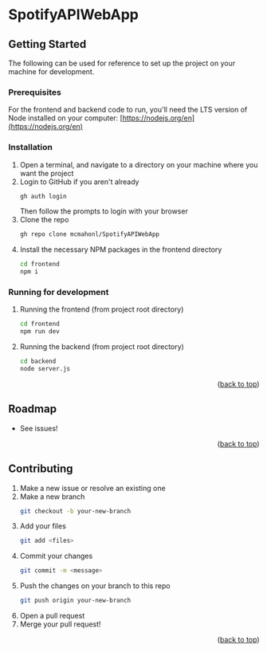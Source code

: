 # SpotifyAPIWebApp

<!-- GETTING STARTED -->
## Getting Started

The following can be used for reference to set up the project on your machine for development.

### Prerequisites

For the frontend and backend code to run, you'll need the LTS version of Node installed on your computer:
[https://nodejs.org/en](https://nodejs.org/en)

### Installation

1. Open a terminal, and navigate to a directory on your machine where you want the project
2. Login to GitHub if you aren't already
   ```sh
   gh auth login
   ```
   Then follow the prompts to login with your browser
3. Clone the repo
   ```sh
   gh repo clone mcmahonl/SpotifyAPIWebApp
   ```
4. Install the necessary NPM packages in the frontend directory
   ```sh
   cd frontend
   npm i
   ```

### Running for development

1. Running the frontend (from project root directory)
   ```sh
   cd frontend
   npm run dev
   ```
2. Running the backend (from project root directory)
   ```sh
   cd backend
   node server.js
   ```

<p align="right">(<a href="#readme-top">back to top</a>)</p>

<!-- ROADMAP -->
## Roadmap

- See issues!

<p align="right">(<a href="#readme-top">back to top</a>)</p>

<!-- CONTRIBUTING -->
## Contributing

1. Make a new issue or resolve an existing one
2. Make a new branch
   ```sh
   git checkout -b your-new-branch
   ```
3. Add your files
   ```sh
   git add <files>
   ```
4. Commit your changes
   ```sh
   git commit -m <message>
   ```
5. Push the changes on your branch to this repo
   ```sh
   git push origin your-new-branch
   ```
6. Open a pull request
7. Merge your pull request!

<p align="right">(<a href="#readme-top">back to top</a>)</p>
